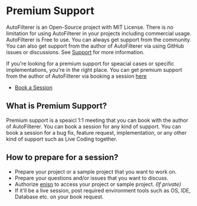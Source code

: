 # Premium Support
AutoFilterer is an Open-Source project with MIT License. There is no limitation for using AutoFilterer in your projects including commercial usage. AutoFilterer is Free to use. You can always get support from the community. You can also get support from the author of AutoFilterer via using GitHub issues or discussions. See [Support](Support.md) for more information.

If you're looking for a premium support for speacial cases or specific implementations, you're in the right place. You can get premium support from the author of AutoFilterer via booking a session [here](https://superpeer.com/enisn)

- [Book a Session](https://superpeer.com/enisn)

## What is Premium Support?
Premium support is a speaicl 1:1 meeting that you can book with the author of AutoFilterer. You can book a session for any kind of support. You can book a session for a bug fix, feature request, implementation, or any other kind of support such as Live Coding together. 

## How to prepare for a session?
- Prepare your project or a sample project that you want to work on.
- Prepare your questions and/or issues that you want to discuss.
- Authorize [enisn](https://github.com/enisn) to access your project or sample project. *(If private)*
- If it'll be a live session, post required environment tools such as OS, IDE, Database etc. on your book request.
